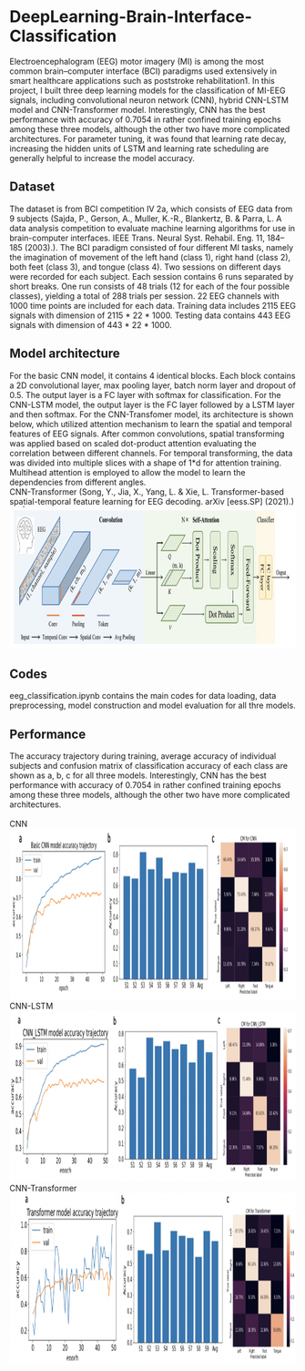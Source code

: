 # DeepLearning-Brain-Interface-Classification
Electroencephalogram (EEG) motor imagery (MI) is among the most common brain–computer interface (BCI) paradigms used extensively in smart healthcare applications such as poststroke rehabilitation1. In this project, I built three deep learning models for the classification of MI-EEG signals, including convolutional neuron network (CNN), hybrid CNN-LSTM model and CNN-Transformer model. Interestingly, CNN has the best performance with accuracy of 0.7054 in rather confined training epochs among these three models, although the other two have more complicated architectures. For parameter tuning, it was found that learning rate decay, increasing the hidden units of LSTM and learning rate scheduling are generally helpful to increase the model accuracy.

## Dataset
The dataset is from BCI competition IV 2a, which consists of EEG data from 9 subjects (Sajda, P., Gerson, A., Muller, K.-R., Blankertz, B. & Parra, L. A data analysis competition to evaluate machine learning algorithms for use in brain-computer interfaces. IEEE Trans. Neural Syst. Rehabil. Eng. 11, 184–185 (2003).). The BCI paradigm consisted of four different MI tasks, namely the imagination of movement of the left hand (class 1), right hand (class 2), both feet (class 3), and tongue (class 4). Two sessions on different days were recorded for each subject. Each session contains 6 runs separated by short breaks. One run consists of 48 trials (12 for each of the four possible classes),
yielding a total of 288 trials per session. 22 EEG channels with 1000 time points are included for each data. Training data includes 2115 EEG signals with dimension of 2115 * 22 * 1000. Testing data contains 443 EEG signals with
dimension of 443 * 22 * 1000.

## Model architecture
For the basic CNN model, it contains 4 identical blocks. Each block contains a 2D convolutional layer, max pooling layer, batch norm layer and dropout of 0.5. The output layer is a FC layer with softmax for classification. For the CNN-LSTM model, the output layer is the FC layer followed by a LSTM layer and then softmax. For the CNN-Transfomer model, its architecture is shown below, which utilized attention mechanism to learn the spatial and temporal features of EEG signals. After common convolutions, spatial transforming was applied based on scaled dot-product attention evaluating the correlation between different channels. For temporal transforming, the data was divided into multiple slices with a shape of 1*d for attention training. Multihead attention is employed to allow the model to learn the dependencies from different angles. <br>
CNN-Transformer (Song, Y., Jia, X., Yang, L. & Xie, L. Transformer-based spatial-temporal feature learning for EEG decoding.
arXiv [eess.SP] (2021).) <br>
<img src="./model_architecture.png" alt="alt text" width="1000" height="250"> <br>

## Codes
eeg_classification.ipynb contains the main codes for data loading, data preprocessing, model construction and model evaluation for all thre models.

## Performance
The accuracy trajectory during training, average accuracy of individual subjects and confusion matrix of classification accuracy of each class are shown as a, b, c for all three models. Interestingly, CNN has the best performance with accuracy of 0.7054 in rather confined training epochs among these three models, although the other two have more complicated architectures. <br>
<br> 
CNN <br>
<img src="./CNN_performance.png" alt="alt text" width="1000" height="300"> <br>
CNN-LSTM <br>
<img src="./CNN-LSTM_performance.png" alt="alt text" width="1000" height="300"> <br>
CNN-Transformer <br>
<img src="./CNN-Transformer_performance.png" alt="alt text" width="1000" height="300"> <br>
